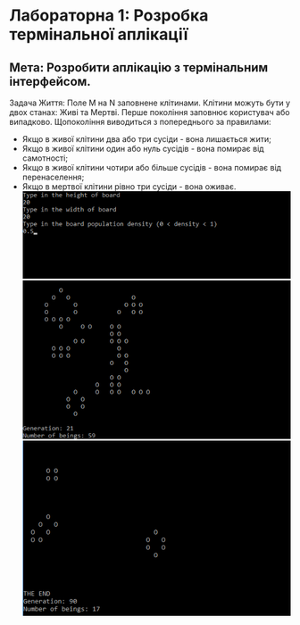 # Лабораторна 1: Розробка термінальної аплікації
## Мета: Розробити аплікацію з термінальним інтерфейсом.

Задача Життя:
Поле M на N заповнене клітинами. Клітини можуть бути у двох станах: Живі та Мертві. Перше покоління заповнює користувач або випадково. Щопокоління виводиться з попереднього за правилами:

* Якщо в живої клітини два або три сусіди - вона лишається жити;
* Якщо в живої клітини один або нуль сусідів - вона помирає від самотності;
* Якщо в живої клітини чотири або більше сусідів - вона помирає від перенаселення;
* Якщо в мертвої клітини рівно три сусіди - вона оживає.
![](1_1.png)
![](1_2.png)
![](1_3.png)
